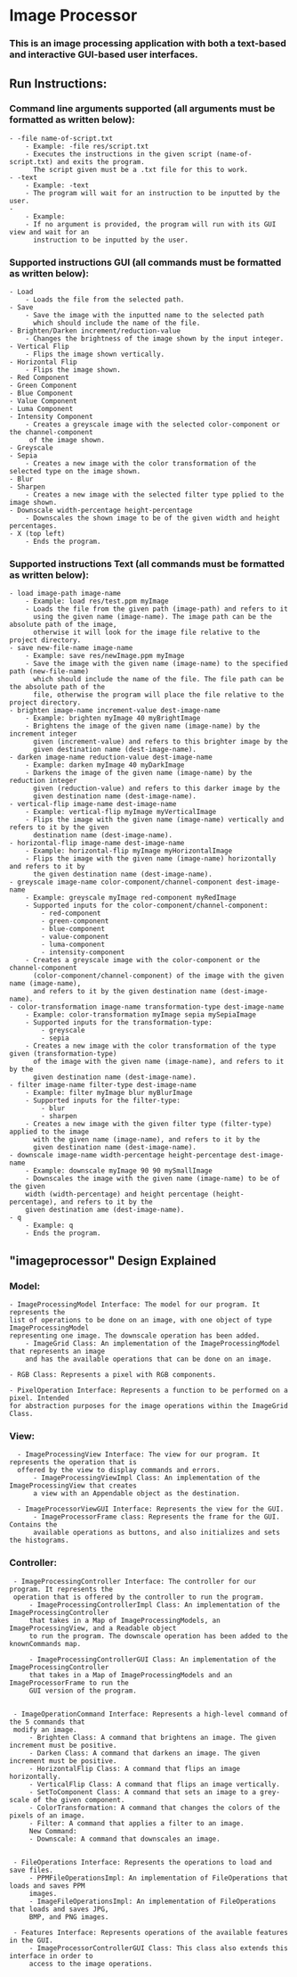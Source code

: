 # Image Processor
### This is an image processing application with both a text-based and interactive GUI-based user interfaces.

## Run Instructions:

### Command line arguments supported (all arguments must be formatted as written below):
    - -file name-of-script.txt
        - Example: -file res/script.txt
        - Executes the instructions in the given script (name-of-script.txt) and exits the program.
          The script given must be a .txt file for this to work.
    - -text
        - Example: -text
        - The program will wait for an instruction to be inputted by the user.
    -
        - Example:
        - If no argument is provided, the program will run with its GUI view and wait for an
          instruction to be inputted by the user.

### Supported instructions GUI (all commands must be formatted as written below):
    - Load
        - Loads the file from the selected path.
    - Save
        - Save the image with the inputted name to the selected path
          which should include the name of the file.
    - Brighten/Darken increment/reduction-value
        - Changes the brightness of the image shown by the input integer.
    - Vertical Flip
        - Flips the image shown vertically.
    - Horizontal Flip
        - Flips the image shown.
    - Red Component
    - Green Component
    - Blue Component
    - Value Component
    - Luma Component
    - Intensity Component
        - Creates a greyscale image with the selected color-component or the channel-component
         of the image shown.
    - Greyscale
    - Sepia
        - Creates a new image with the color transformation of the selected type on the image shown.
    - Blur
    - Sharpen
        - Creates a new image with the selected filter type pplied to the image shown.
    - Downscale width-percentage height-percentage
        - Downscales the shown image to be of the given width and height percentages.
    - X (top left)
        - Ends the program.

### Supported instructions Text (all commands must be formatted as written below):
    - load image-path image-name
        - Example: load res/test.ppm myImage
        - Loads the file from the given path (image-path) and refers to it
          using the given name (image-name). The image path can be the absolute path of the image,
          otherwise it will look for the image file relative to the project directory.
    - save new-file-name image-name
        - Example: save res/newImage.ppm myImage
        - Save the image with the given name (image-name) to the specified path (new-file-name)
          which should include the name of the file. The file path can be the absolute path of the
          file, otherwise the program will place the file relative to the project directory.
    - brighten image-name increment-value dest-image-name
        - Example: brighten myImage 40 myBrightImage
        - Brightens the image of the given name (image-name) by the increment integer
          given (increment-value) and refers to this brighter image by the
          given destination name (dest-image-name).
    - darken image-name reduction-value dest-image-name
        - Example: darken myImage 40 myDarkImage
        - Darkens the image of the given name (image-name) by the reduction integer
          given (reduction-value) and refers to this darker image by the
          given destination name (dest-image-name).
    - vertical-flip image-name dest-image-name
        - Example: vertical-flip myImage myVerticalImage
        - Flips the image with the given name (image-name) vertically and refers to it by the given
          destination name (dest-image-name).
    - horizontal-flip image-name dest-image-name
        - Example: horizontal-flip myImage myHorizontalImage
        - Flips the image with the given name (image-name) horizontally and refers to it by
          the given destination name (dest-image-name).
    - greyscale image-name color-component/channel-component dest-image-name
        - Example: greyscale myImage red-component myRedImage
        - Supported inputs for the color-component/channel-component:
            - red-component
            - green-component
            - blue-component
            - value-component
            - luma-component
            - intensity-component
        - Creates a greyscale image with the color-component or the channel-component
          (color-component/channel-component) of the image with the given name (image-name),
          and refers to it by the given destination name (dest-image-name).
    - color-transformation image-name transformation-type dest-image-name
        - Example: color-transformation myImage sepia mySepiaImage
        - Supported inputs for the transformation-type:
            - greyscale
            - sepia
        - Creates a new image with the color transformation of the type given (transformation-type)
          of the image with the given name (image-name), and refers to it by the
          given destination name (dest-image-name).
    - filter image-name filter-type dest-image-name
        - Example: filter myImage blur myBlurImage
        - Supported inputs for the filter-type:
            - blur
            - sharpen
        - Creates a new image with the given filter type (filter-type) applied to the image
          with the given name (image-name), and refers to it by the
          given destination name (dest-image-name).
    - downscale image-name width-percentage height-percentage dest-image-name
        - Example: downscale myImage 90 90 mySmallImage
        - Downscales the image with the given name (image-name) to be of the given
        width (width-percentage) and height percentage (height-percentage), and refers to it by the
        given destination ame (dest-image-name).
    - q
        - Example: q
        - Ends the program.

## "imageprocessor" Design Explained

### Model:

    - ImageProcessingModel Interface: The model for our program. It represents the
    list of operations to be done on an image, with one object of type ImageProcessingModel
    representing one image. The downscale operation has been added.
        - ImageGrid Class: An implementation of the ImageProcessingModel that represents an image
        and has the available operations that can be done on an image.

    - RGB Class: Represents a pixel with RGB components.

    - PixelOperation Interface: Represents a function to be performed on a pixel. Intended
    for abstraction purposes for the image operations within the ImageGrid Class.

### View:

      - ImageProcessingView Interface: The view for our program. It represents the operation that is
      offered by the view to display commands and errors.
          - ImageProcessingViewImpl Class: An implementation of the ImageProcessingView that creates
          a view with an Appendable object as the destination.

      - ImageProcessorViewGUI Interface: Represents the view for the GUI.
          - ImageProcessorFrame class: Represents the frame for the GUI. Contains the
          available operations as buttons, and also initializes and sets the histograms.

### Controller:
     - ImageProcessingController Interface: The controller for our program. It represents the
     operation that is offered by the controller to run the program.
         - ImageProcessingControllerImpl Class: An implementation of the ImageProcessingController
         that takes in a Map of ImageProcessingModels, an ImageProcessingView, and a Readable object
         to run the program. The downscale operation has been added to the knownCommands map.

         - ImageProcessingControllerGUI Class: An implementation of the ImageProcessingController
         that takes in a Map of ImageProcessingModels and an ImageProcessorFrame to run the
         GUI version of the program.


     - ImageOperationCommand Interface: Represents a high-level command of the 5 commands that
     modify an image.
         - Brighten Class: A command that brightens an image. The given increment must be positive.
         - Darken Class: A command that darkens an image. The given increment must be positive.
         - HorizontalFlip Class: A command that flips an image horizontally.
         - VerticalFlip Class: A command that flips an image vertically.
         - SetToComponent Class: A command that sets an image to a grey-scale of the given component.
         - ColorTransformation: A command that changes the colors of the pixels of an image.
         - Filter: A command that applies a filter to an image.
         New Command:
         - Downscale: A command that downscales an image.


     - FileOperations Interface: Represents the operations to load and save files.
         - PPMFileOperationsImpl: An implementation of FileOperations that loads and saves PPM
         images.
         - ImageFileOperationsImpl: An implementation of FileOperations that loads and saves JPG,
         BMP, and PNG images.

     - Features Interface: Represents operations of the available features in the GUI.
         - ImageProcessorControllerGUI Class: This class also extends this interface in order to
         access to the image operations.